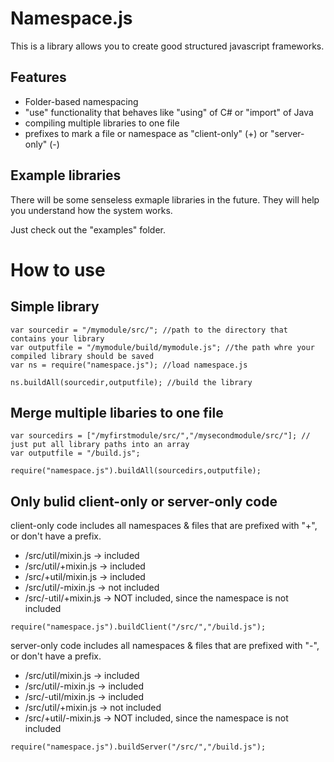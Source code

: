 Namespace.js
========================
This is a library allows you to create good structured javascript frameworks.

Features
------------------------
- Folder-based namespacing
- "use" functionality that behaves like "using" of C# or "import" of Java
- compiling multiple libraries to one file
- prefixes to mark a file or namespace as "client-only" (+) or "server-only" (-) 


Example libraries
------------------------
There will be some senseless exmaple libraries in the future. They will help you
understand how the system works.

Just check out the "examples" folder.

How to use
====================

Simple library
-
    var sourcedir = "/mymodule/src/"; //path to the directory that contains your library
    var outputfile = "/mymodule/build/mymodule.js"; //the path whre your compiled library should be saved
    var ns = require("namespace.js"); //load namespace.js

    ns.buildAll(sourcedir,outputfile); //build the library

Merge multiple libaries to one file
-
    var sourcedirs = ["/myfirstmodule/src/","/mysecondmodule/src/"]; // just put all library paths into an array
    var outputfile = "/build.js";

    require("namespace.js").buildAll(sourcedirs,outputfile);

Only bulid client-only or server-only code
-

client-only code includes all namespaces & files that are prefixed with "+", or don't have a prefix.

- /src/util/mixin.js -> included
- /src/util/+mixin.js -> included
- /src/+util/mixin.js -> included
- /src/util/-mixin.js -> not included
- /src/-util/+mixin.js -> NOT included, since the namespace is not included

~~~
require("namespace.js").buildClient("/src/","/build.js");
~~~

server-only code includes all namespaces & files that are prefixed with "-", or don't have a prefix.

- /src/util/mixin.js -> included
- /src/util/-mixin.js -> included
- /src/-util/mixin.js -> included
- /src/util/+mixin.js -> not included
- /src/+util/-mixin.js -> NOT included, since the namespace is not included

~~~
require("namespace.js").buildServer("/src/","/build.js");
~~~
